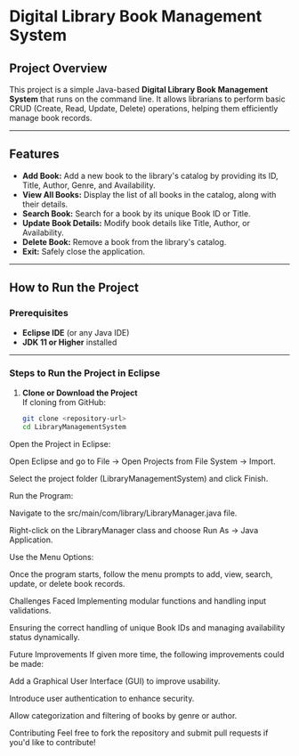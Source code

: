 # Digital Library Book Management System

## Project Overview  
This project is a simple Java-based **Digital Library Book Management System** that runs on the command line. It allows librarians to perform basic CRUD (Create, Read, Update, Delete) operations, helping them efficiently manage book records.

---

## Features  
- **Add Book:** Add a new book to the library's catalog by providing its ID, Title, Author, Genre, and Availability.  
- **View All Books:** Display the list of all books in the catalog, along with their details.  
- **Search Book:** Search for a book by its unique Book ID or Title.  
- **Update Book Details:** Modify book details like Title, Author, or Availability.  
- **Delete Book:** Remove a book from the library's catalog.  
- **Exit:** Safely close the application.

---

## How to Run the Project  

### Prerequisites  
- **Eclipse IDE** (or any Java IDE)  
- **JDK 11 or Higher** installed  

---

### Steps to Run the Project in Eclipse  
1. **Clone or Download the Project**  
   If cloning from GitHub:  
   ```bash
   git clone <repository-url>
   cd LibraryManagementSystem
Open the Project in Eclipse:

Open Eclipse and go to File → Open Projects from File System → Import.

Select the project folder (LibraryManagementSystem) and click Finish.

Run the Program:

Navigate to the src/main/com/library/LibraryManager.java file.

Right-click on the LibraryManager class and choose Run As → Java Application.

Use the Menu Options:

Once the program starts, follow the menu prompts to add, view, search, update, or delete book records.

Challenges Faced
Implementing modular functions and handling input validations.

Ensuring the correct handling of unique Book IDs and managing availability status dynamically.

Future Improvements
If given more time, the following improvements could be made:

Add a Graphical User Interface (GUI) to improve usability.

Introduce user authentication to enhance security.

Allow categorization and filtering of books by genre or author.

Contributing
Feel free to fork the repository and submit pull requests if you'd like to contribute!
